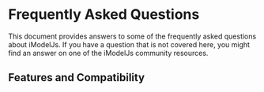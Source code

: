 # Frequently Asked Questions

This document provides answers to some of the frequently asked questions about iModelJs.
If you have a question that is not covered here, you might find an answer on one of the iModelJs community resources.

## Features and Compatibility
